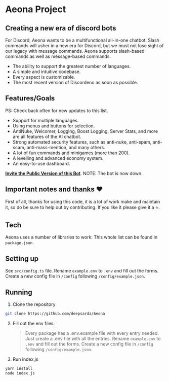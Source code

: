 # Aeona Project

## Creating a new era of discord bots

For Discord, Aeona wants to be a multifunctional all-in-one chatbot.
Slash commands will usher in a new era for Discord, but we must not lose sight of our legacy with message commands.
Aeona supports slash-based commands as well as message-based commands.

- The ability to support the greatest number of languages.
- A simple and intuitive codebase.
- Every aspect is customizable.
- The most recent version of Discordeno as soon as possible.

## Features/Goals

PS: Check back often for new updates to this list.

- Support for multiple languages.
- Using menus and buttons for selection.
- AntiNuke, Welcomer, Logging, Boost Logging, Server Stats, and more are all features of the AI chatbot.
- Strong automated security features, such as anti-nuke, anti-spam, anti-scam, anti-mass-mention, and many others.
- A lot of fun commands and minigames (more than 200).
- A levelling and advanced economy system.
- An easy-to-use dashboard.

[**Invite the Public Version of this Bot**](https://www.aeonabot.xyz). NOTE: The bot is now down.

## Important notes and thanks ❤️

First of all, thanks for using this code, it is a lot of work make and maintain it, so do be sure to help out by contributing.
If you like it please give it a ⭐.

## Tech

Aeona uses a number of libraries to work:
This whole list can be found in `package.json`.

## Setting up

See `src/config.ts` file.
Rename `example.env` to `.env` and fill out the forms.
Create a new config file in `/config` following `/config/example.json`.

## Running

1. Clone the repository

```bash
git clone https://github.com/deepsarda/Aeona
```

2. Fill out the env files.
   > Every package has a .env.example file with every entry needed. Just create a .env file with all the entries.
Rename `example.env` to `.env` and fill out the forms.
Create a new config file in `/config` following `/config/example.json`.

3. Run index.js

```bash
yarn install
node index.js
```


